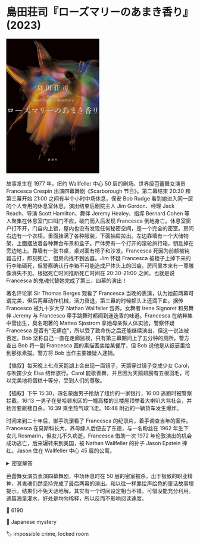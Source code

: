 # 島田荘司『ローズマリーのあまき香り』(2023)

<img src=images/2023_cover.jpg width=250/>

故事发生在 1977 年，纽约 Wallfeller 中心 50 层的剧场。世界级芭蕾舞女演员 Francesca Crespin 出演四幕舞剧《Scarborough 节日》。第二幕结束 20:30 和第三幕开始 21:00 之间有半个小时中场休息，保安 Bob Rudge 看到她进入同一层的个人专用的休息室休息。演出结束后剧院主人 Jim Gordon、经理 Jack Reach、导演 Scott Hamilton、舞伴 Jeremy Healey、指挥 Bernard Cohen 等人聚集在休息室门口叫门不应，破门而入后发现 Francesca 倒地身亡。休息室窗户打不开，门自内上锁，屋内也没有发现任何秘密空间，是一个完全的密室。房间右边有一个衣柜，里面挂满了各种服装，下面抽屉拉出。左边靠墙有一个大储物架，上面摆放着各种舞台布景和盒子。尸体旁有一个打开的滚轮旅行箱，钥匙掉在旁边地上。靠墙有一张书桌，桌对面有椅子和沙发。Francesca 死因为前额被钝器击打，即刻死亡，但房内找不到凶器。Jim 怀疑 Francesca 被柜子上掉下来的行李箱砸死，但警察确认行李箱不可能造成尸体头上的凹痕。房间里本来有一尊雕像消失不见。根据死亡时间推断死亡时间在 20:30-21:00 之间，也就是说 Francesca 的鬼魂代替她完成了第三、四幕的演出！

著名评论家 Sir Thomas Berges 观看了 Francesca 当晚的表演，认为她前两幕可谓完美，但后两幕动作机械，活力衰退，第三幕的时候额头上还滴下血。据传 Francesco 被九十岁大亨 Nathan Wallfeller 包养。女舞者 Irene Signoret 和男舞伴 Jeremy 与 Francesco 牵手跳舞时都闻到迷迭香的味道。Francesca 在纳粹集中营出生，臭名昭著的 Matteo Sjostrom 拿她母亲做人体实验，警察怀疑 Francesca 是否有“无痛症”，所以受了致命伤之后还能继续演出，但这一说法被否定。Bob 坚称自己一直在走廊监视，只有第三幕期间上了五分钟的厕所。警方查出 Bob 将一副 Francesca 画的素描画卖给某餐厅，但 Bob 说他是从纸篓里捡到那张素描。警方将 Bob 当作主要嫌疑人逮捕。

【插叙】每天晚上七点天鹅湖上会出现一面镜子，天鹅穿过镜子变成少女 Carol，与吹笛少女 Elsa 结伴旅行。Carol 能歌善舞，并且因为天鹅翅膀有五根羽毛，可以完美地将蛋糕十等分，受到人们的尊敬。

【插叙】下午 15:30，四名蒙面男子抢劫了纽约的一家银行，16:00 逃跑时被警察拦截。16:13 一男子在曼哈顿东区的一幢高楼的三楼屋顶举着大喇叭大骂社会，并扬言要跳楼自杀，16:39 乘坐热气球飞走。16:48 附近的一辆货车发生爆炸。

时间来到二十年后，御手洗潔看了 Francesca 的纪录片，着手调查当年的案件。Francesca 在莫斯科长大，养母嫁人后便去了东德，与一名粉丝在 1962 年生下女儿 Rosmarin，但女儿不久病逝。Francesca 借助一次 1972 年伦敦演出的机会成功逃亡，后来辗转来到美国，被 Nathan Wallfeller 的孙子 Jason Epstein 捧红。Jason 住在 Wallfeller 中心 45 层的公寓。

<details><summary>密室解答</summary>
Francesca 有一个孪生妹妹 Anya Zelkin。Francesca 为了能成功逃亡，将 Rosmarin 委托给 Anya 带大。Anya 来到纽约与 Jason 上床，委托他说服 Francesca 不要夺回 Rosmarin。中场休息时 Rosmarin 与 Anya 发生争吵，用拐杖将 Anya 额头打伤，Jason 失手用雕像将 Rosmarin 打死。休息室里有一面大衣镜，和天鹅的故事一样，到晚上七点便会自动打开，八点关闭，但 Wallfeller 家采用“十进制时间”，对应于正常时间晚上 8:24 打开，9:36 关闭。Jason 从镜子出口走到 50 层的大楼外面，把雕像扔进楼层间露天庭院的灌木丛，回到 45 层。Anya 假冒 Francesca 跳了第三幕和第四幕，额头滴血是之前被 Francesca 打伤。舞伴闻到的迷迭香是夜晚露天庭院的味道。

Jason 策划银行劫案。原计划劫匪在十进制时间的下午四点，也就是正常时间的 4:48 离开银行。那时气球人刚刚升空九分钟，货车发生爆炸，银行门口正是一片混乱，容易趁乱逃脱。结果劫匪不知道要使用十进制时间，逃跑失败。

<img src=images/2023_clock.jpg width=400/>
</details>

芭蕾舞女演员表演四幕舞剧，中场休息时在 50 层的密室被杀，出于极致的职业精神，其鬼魂仍然坚持完成了最后两幕的演出。和以往一样靠绘声绘色的童话故事埋提示，结果仍不免天谜地解。其实有一个时间设定相当不错，可惜没能充分利用。通篇海量灌水，好处是均匀稀释，所以反而不影响阅读速度。

:link: 6190

:file_folder: Japanese mystery

:label: impossible crime, locked room
